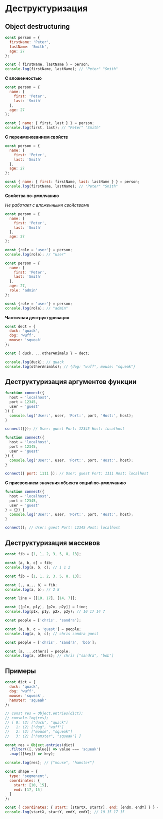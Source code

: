 # Деструктуризация

## Object destructuring

```javascript
const person = {
  firstName: 'Peter',
  lastName: 'Smith',
  age: 27
};

const { firstName, lastName } = person;
console.log(firstName, lastName); // "Peter" "Smith"
```

**С вложенностью**

```javascript
const person = {
  name: {
    first: 'Peter',
    last: 'Smith'
  },
  age: 27
};

const { name: { first, last } } = person;
console.log(first, last); // "Peter" "Smith"
```

**С переименованием свойств**

```javascript
const person = {
  name: {
    first: 'Peter',
    last: 'Smith'
  },
  age: 27
};

const { name: { first: firstName, last: lastName } } = person;
console.log(firstName, lastName); // "Peter" "Smith"
```

**Свойства по-умолчанию**

*Не работает с вложенными свойствами*

```javascript
const person = {
  name: {
    first: 'Peter',
    last: 'Smith'
  },
  age: 27
};

const {role = 'user'} = person;
console.log(role); // "user"
```

```javascript
const person = {
  name: {
    first: 'Peter',
    last: 'Smith'
  },
  age: 27,
  role: 'admin'
};

const {role = 'user'} = person;
console.log(role); // "admin"
```

**Частичная деструктуризация**

```javascript
const dect = {
  duck: 'quack',
  dog: 'wuff',
  mouse: 'squeak'
};

const { duck, ...otherAnimals } = dect;

console.log(duck); // quack
console.log(otherAnimals); // {dog: "wuff", mouse: "squeak"}
```

## Деструктуризация аргументов функции

```javascript
function connect({
  host = 'localhost',
  port = 12345,
  user = 'guest'
}) {
  console.log('User:', user, 'Port:', port, 'Host:', host);
}

connect({}); // User: guest Port: 12345 Host: localhost
```

```javascript
function connect({
  host = 'localhost',
  port = 12345,
  user = 'guest'
}) {
  console.log('User:', user, 'Port:', port, 'Host:', host);
}

connect({ port: 1111 }); // User: guest Port: 1111 Host: localhost
```

**С присвоением значения объекта опций по-умолчанию**

```javascript
function connect({
  host = 'localhost',
  port = 12345,
  user = 'guest'
} = {}) {
  console.log('User:', user, 'Port:', port, 'Host:', host);
}

connect(); // User: guest Port: 12345 Host: localhost
```

## Деструктуризация массивов

```javascript
const fib = [1, 1, 2, 3, 5, 8, 13];

const [a, b, c] = fib;
console.log(a, b, c); // 1 1 2
```

```javascript
const fib = [1, 1, 2, 3, 5, 8, 13];

const [,, a,,, b] = fib;
console.log(a, b); // 2 8
```

```javascript
const line = [[10, 17], [14, 7]];

const [[p1x, p1y], [p2x, p2y]] = line;
console.log(p1x, p1y, p2x, p2y); // 10 17 14 7
```

```javascript
const people = ['chris', 'sandra'];

const [a, b, c = 'guest'] = people;
console.log(a, b, c); // chris sandra guest
```

```javascript
const people = ['chris', 'sandra', 'bob'];

const [a, ...others] = people;
console.log(a, others); // chris ["sandra", "bob"]
```

## Примеры

```javascript
const dict = {
  duck: 'quack',
  dog: 'wuff',
  mouse: 'squeak',
  hamster: 'squeak'
};

// const res = Object.entries(dict);
// console.log(res);
// [ 0: (2) ["duck", "quack"]
//   1: (2) ["dog", "wuff"]
//   2: (2) ["mouse", "squeak"]
//   3: (2) ["hamster", "squeak"] ]

const res = Object.entries(dict)
  .filter(([, value]) => value === 'squeak')
  .map(([key]) => key);

console.log(res); // ["mouse", "hamster"]
```

```javascript
const shape = {
  type: 'segmenent',
  coordinates: {
    start: [10, 15],
    end: [17, 15]
  }
};

const { coordinates: { start: [startX, startY], end: [endX, endY] } } = shape;
console.log(startX, startY, endX, endY); // 10 15 17 15
```